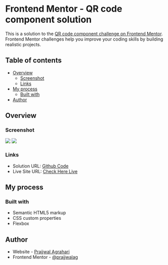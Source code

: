 # Frontend Mentor - QR code component solution

This is a solution to the [QR code component challenge on Frontend Mentor](https://www.frontendmentor.io/challenges/qr-code-component-iux_sIO_H). Frontend Mentor challenges help you improve your coding skills by building realistic projects. 

## Table of contents

- [Overview](#overview)
  - [Screenshot](#screenshot)
  - [Links](#links)
- [My process](#my-process)
  - [Built with](#built-with)
- [Author](#author)


## Overview

### Screenshot

![](./screenshots/desktop-design.jpg)
![](./screenshots/phone-design.jpg)


### Links

- Solution URL: [Github Code](https://github.com/prajjwalag/FrontEndMentor_QRCodeComponent)
- Live Site URL: [Check Here Live](https://prajjwalag.github.io/FrontEndMentor_QRCodeComponent/)

## My process

### Built with

- Semantic HTML5 markup
- CSS custom properties
- Flexbox


## Author

- Website - [Prajjwal Agrahari](https://prajjwalagrahari.live/lander)
- Frontend Mentor - [@prajjwalag](https://www.frontendmentor.io/profile/prajjwalag)

